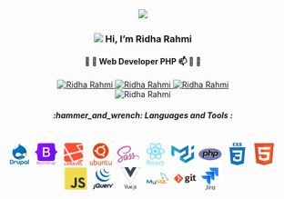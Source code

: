 <div id="header" align="center">
  <img src="https://media.giphy.com/media/M9gbBd9nbDrOTu1Mqx/giphy.gif" width="100"/><br>
  <h3> <img src="https://media.giphy.com/media/hvRJCLFzcasrR4ia7z/giphy.gif" width="30px"/>
 Hi, I’m Ridha Rahmi  </h3>
  <h4>👋 🌱 Web Developer PHP 📫 💞️ 👀</h4>
</div>
<div id="badges" align="center">
    <a href="https://www.facebook.com/MedRidhaRahmi/" target="_blank">
    <img src="https://img.shields.io/badge/facebook-blue?style=for-the-badge&logo=facebook&logoColor=white" alt="Ridha Rahmi" title="Ridha Rahmi"/>
  </a>
  <a href="https://www.linkedin.com/in/ridharahmi/" target="_blank">
    <img src="https://img.shields.io/badge/LinkedIn-blue?style=for-the-badge&logo=linkedin&logoColor=white" alt="Ridha Rahmi" title="Ridha Rahmi"/>
  </a>
  <a href="https://twitter.com/_rahmiridha" target="_blank">
    <img src="https://img.shields.io/badge/Twitter-blue?style=for-the-badge&logo=twitter&logoColor=white" alt="Ridha Rahmi" title="Ridha Rahmi"/>
  </a>
</div>
<div align="center">
<img src="https://komarev.com/ghpvc/?username=ridharahmi&style=flat-square&color=blue" alt="Ridha Rahmi" title="Ridha Rahmi"/>
</div>
<div align="center">
 <h5>:hammer_and_wrench: Languages and Tools :</h5>

  <br> 
    <img src="https://github.com/devicons/devicon/blob/master/icons/drupal/drupal-original-wordmark.svg" title="Drupal" alt="Drupal" width="40" height="40"/>&nbsp;
    <img src="https://github.com/devicons/devicon/blob/master/icons/bootstrap/bootstrap-original-wordmark.svg" title="Bootstrap" alt="Bootstrap" width="40" height="40"/>&nbsp;
      <img src="https://github.com/devicons/devicon/blob/master/icons/laravel/laravel-plain-wordmark.svg" title="Laravel" alt="Laravel" width="40" height="40"/>&nbsp;
        <img src="https://github.com/devicons/devicon/blob/master/icons/ubuntu/ubuntu-plain-wordmark.svg" title="ubuntu" alt="ubuntu" width="40" height="40"/>&nbsp;
  <img src="https://github.com/devicons/devicon/blob/master/icons/sass/sass-original.svg" title="sass" alt="sass" width="40" height="40"/>&nbsp;
  <img src="https://github.com/devicons/devicon/blob/master/icons/react/react-original-wordmark.svg" title="React" alt="React" width="40" height="40"/>&nbsp;
  <img src="https://github.com/devicons/devicon/blob/master/icons/materialui/materialui-original.svg" title="Material UI" alt="Material UI" width="40" height="40"/>&nbsp;
  <img src="https://github.com/devicons/devicon/blob/master/icons/php/php-original.svg" title="php" alt="php" width="40" height="40"/>&nbsp;
  <img src="https://github.com/devicons/devicon/blob/master/icons/css3/css3-plain-wordmark.svg"  title="CSS3" alt="CSS" width="40" height="40"/>&nbsp;
  <img src="https://github.com/devicons/devicon/blob/master/icons/html5/html5-original.svg" title="HTML5" alt="HTML" width="40" height="40"/>&nbsp;
  <img src="https://github.com/devicons/devicon/blob/master/icons/javascript/javascript-original.svg" title="JavaScript" alt="JavaScript" width="40" height="40"/>&nbsp;
   <img src="https://github.com/devicons/devicon/blob/master/icons/jquery/jquery-original-wordmark.svg" title="jquery" alt="jquery" width="40" height="40"/>&nbsp;
  <img src="https://github.com/devicons/devicon/blob/master/icons/vuejs/vuejs-plain-wordmark.svg" title="Vue" alt="Vue" width="40" height="40"/>&nbsp;
  <img src="https://github.com/devicons/devicon/blob/master/icons/mysql/mysql-original-wordmark.svg" title="MySQL"  alt="MySQL" width="40" height="40"/>&nbsp;
  <img src="https://github.com/devicons/devicon/blob/master/icons/git/git-original-wordmark.svg" title="Git" alt="Git" width="40" height="40"/>
    <img src="https://github.com/devicons/devicon/blob/master/icons//jira/jira-original-wordmark.svg" title="jira" alt="jira" width="40" height="40"/>

</div>


<!---
ridharahmi/ridharahmi is a ✨ special ✨ repository because its `README.md` (this file) appears on your GitHub profile.
You can click the Preview link to take a look at your changes.
--->
